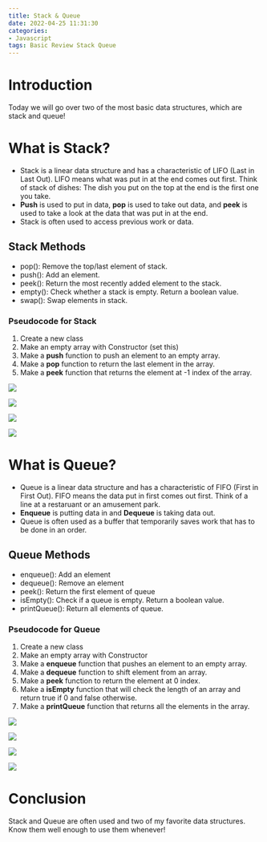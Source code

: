 ```yaml
---
title: Stack & Queue
date: 2022-04-25 11:31:30
categories:
- Javascript
tags: Basic Review Stack Queue
---
```


# Introduction
Today we will go over two of the most basic data structures, which are stack and queue!

# What is Stack?

- Stack is a linear data structure and has a characteristic of LIFO (Last in Last Out). LIFO means what was put in at the end comes out first. Think of stack of dishes: The dish you put on the top at the end is the first one you take. 
- **Push** is used to put in data, **pop** is used to take out data, and **peek** is used to take a look at the data that was put in at the end. 
- Stack is often used to access previous work or data. 

## Stack Methods

- pop(): Remove the top/last element of stack. 
- push(): Add an element. 
- peek(): Return the most recently added element to the stack. 
- empty(): Check whether a stack is empty. Return a boolean value.
- swap(): Swap elements in stack. 

### Pseudocode for Stack

1. Create a new class
2. Make an empty array with Constructor (set this)
3. Make a **push** function to push an element to an empty array.
4. Make a **pop** function to return the last element in the array.
5. Make a **peek** function that returns the element at -1 index of the array.




![](https://images.velog.io/post-images/rlcjf0014/bd847c80-0abb-11ea-ac09-01f2ebe054b1/20191114201403.png)

![](https://images.velog.io/post-images/rlcjf0014/c2553e70-0abb-11ea-ac09-01f2ebe054b1/20191114201522.png)

![](https://images.velog.io/post-images/rlcjf0014/c5801890-0abb-11ea-ac09-01f2ebe054b1/20191114201554.png)

![](https://images.velog.io/post-images/rlcjf0014/c7d13480-0abb-11ea-a410-d9a5cffe352b/20191114201612.png)


# What is Queue? 

- Queue is a linear data structure and has a characteristic of FIFO (First in First Out). FIFO means the data put in first comes out first. Think of a line at a restaruant or an amusement park. 
- **Enqueue** is putting data in and **Dequeue** is taking data out. 
- Queue is often used as a buffer that temporarily saves work that has to be done in an order. 

## Queue Methods

- enqueue(): Add an element
- dequeue(): Remove an element
- peek(): Return the first element of queue
- isEmpty(): Check if a queue is empty. Return a boolean value. 
- printQueue(): Return all elements of queue.

### Pseudocode for Queue

1. Create a new class
2. Make an empty array with Constructor 
3. Make a **enqueue** function that pushes an element to an empty array.
4. Make a **dequeue** function to shift element from an array.
5. Make a **peek** function to return the element at 0 index.
6. Make a **isEmpty** function that will check the length of an array and return true if 0 and false otherwise.
7. Make a **printQueue** function that returns all the elements in the array.

   
![](https://images.velog.io/post-images/rlcjf0014/d1423280-0abb-11ea-ac09-01f2ebe054b1/20191114201808.png)

![](https://images.velog.io/post-images/rlcjf0014/d3742db0-0abb-11ea-ac09-01f2ebe054b1/20191114201824.png)

![](https://images.velog.io/post-images/rlcjf0014/d4df2f60-0abb-11ea-ac09-01f2ebe054b1/20191114201850.png)

![](https://images.velog.io/post-images/rlcjf0014/d877bf70-0abb-11ea-ac09-01f2ebe054b1/20191114201902.png)

# Conclusion

Stack and Queue are often used and two of my favorite data structures. 
Know them well enough to use them whenever!









 






